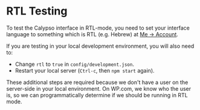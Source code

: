 RTL Testing
===========

To test the Calypso interface in RTL-mode, you need to set your interface language to something which is RTL (e.g. Hebrew) at [Me → Account](https://wordpress.com/me/account).

If you are testing in your local development environment, you will also need to:

- Change `rtl` to `true` in `config/development.json`.
- Restart your local server (`Ctrl-c`, then `npm start` again).

These additional steps are required because we don't have a user on the server-side in your local environment. On WP.com, we know who the user is, so we can programmatically determine if we should be running in RTL mode.
